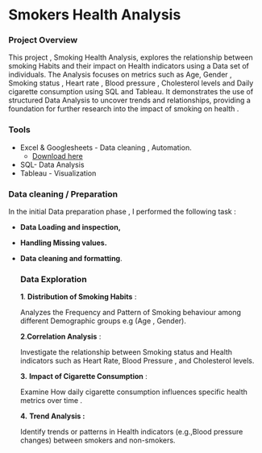 # Smokers Health Analysis

### Project Overview 
This project , Smoking Health Analysis, explores the relationship between smoking Habits and their impact on Health indicators using a Data set of individuals. 
The Analysis focuses on metrics such as Age, Gender , Smoking status , Heart rate , Blood pressure , Cholesterol levels and Daily cigarette consumption using 
SQL and Tableau.
It demonstrates the use of structured Data Analysis to uncover trends and relationships, providing a foundation for further research into the impact of smoking on health . 

### Tools 

- Excel & Googlesheets - Data cleaning , Automation.
   -  [Download here](https://docs.google.com/spreadsheets/d/1yW2vk4i6eSYC_i-99tccJcaSP3x955sfhmsll1ssY1I/edit?usp=sharing)
- SQL- Data Analysis
- Tableau - Visualization 

### Data cleaning / Preparation 

In the initial Data preparation phase , I performed the following task :
- **Data Loading and inspection,**
- **Handling Missing values.**
- **Data cleaning and formatting**.

   ### Data Exploration

   **1**. **Distribution of Smoking Habits** :

   Analyzes the Frequency and Pattern of Smoking behaviour among
   different Demographic groups
    e.g (Age , Gender).
  
    **2**.**Correlation Analysis** :

   Investigate the relationship between Smoking status and Health indicators such as Heart Rate, Blood Pressure , and Cholesterol levels.

    **3.** **Impact of Cigarette Consumption** :
 
  Examine How daily cigarette consumption influences  specific health metrics over time .

    **4.** **Trend Analysis :**

   Identify trends or patterns in Health indicators (e.g.,Blood pressure changes) between smokers and non-smokers.
  
